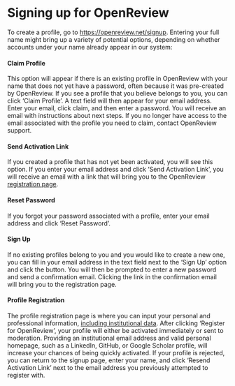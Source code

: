 # Signing up for OpenReview

To create a profile, go to https://openreview.net/signup. Entering your full name might bring up a variety of potential options, depending on whether accounts under your name already appear in our system:

#### Claim Profile

This option will appear if there is an existing profile in OpenReview with your name that does not yet have a password, often because it was pre-created by OpenReview. If you see a profile that you believe belongs to you, you can click ‘Claim Profile’. A text field will then appear for your email address. Enter your email, click claim, and then enter a password. You will receive an email with instructions about next steps. If you no longer have access to the email associated with the profile you need to claim, contact OpenReview support.

#### **Send Activation Link**&#x20;

If you created a profile that has not yet been activated, you will see this option. If you enter your email address and click ‘Send Activation Link’, you will receive an email with a link that will bring you to the OpenReview [registration page](signing-up-for-openreview.md#profile-registration).

#### **Reset Password**&#x20;

If you forgot your password associated with a profile, enter your email address and click ‘Reset Password’.

#### **Sign Up**&#x20;

If no existing profiles belong to you and you would like to create a new one, you can fill in your email address in the text field next to the ‘Sign Up’ option and click the button. You will then be prompted to enter a new password and send a confirmation email. Clicking the link in the confirmation email will bring you to the registration page.

#### **Profile Registration**&#x20;

The profile registration page is where you can input your personal and professional information, [including institutional data](entering-institutional-data.md). After clicking ‘Register for OpenReview’, your profile will either be activated immediately or sent to moderation. Providing an institutional email address and valid personal homepage, such as a LinkedIn, GitHub, or Google Scholar profile, will increase your chances of being quickly activated. If your profile is rejected, you can return to the signup page, enter your name, and click ‘Resend Activation Link’ next to the email address you previously attempted to register with.
